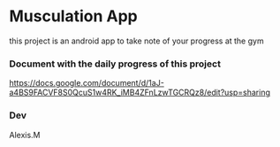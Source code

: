 # Musculation App 

this project is an android app to take note of your progress at the gym

### Document with the daily progress of this project 

https://docs.google.com/document/d/1aJ-a4BS9FACVF8S0QcuS1w4RK_iMB4ZFnLzwTGCRQz8/edit?usp=sharing

### Dev 

Alexis.M
